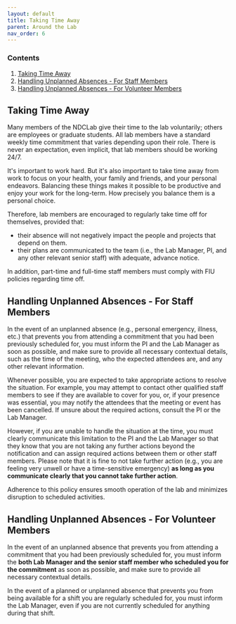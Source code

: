 ```yaml
---
layout: default
title: Taking Time Away
parent: Around the Lab
nav_order: 6
---
```


### Contents
1. [Taking Time Away](#taking-time-away)
2. [Handling Unplanned Absences - For Staff Members](#unplanned-absences-staff)
3. [Handling Unplanned Absences - For Volunteer Members](#unplanned-absences-volunteer)

## Taking Time Away

Many members of the NDCLab give their time to the lab voluntarily; others are employees or graduate students. All lab members have a standard weekly time commitment that varies depending upon their role. There is never an expectation, even implicit, that lab members should be working 24/7.

It's important to work hard. But it's also important to take time away from work to focus on your health, your family and friends, and your personal endeavors. Balancing these things makes it possible to be productive and enjoy your work for the long-term. How precisely you balance them is a personal choice.

Therefore, lab members are encouraged to regularly take time off for themselves, provided that:
* their absence will not negatively impact the people and projects that depend on them.
* their plans are communicated to the team (i.e., the Lab Manager, PI, and any other relevant senior staff) with adequate, advance notice.

In addition, part-time and full-time staff members must comply with FIU policies regarding time off.

## Handling Unplanned Absences - For Staff Members

In the event of an unplanned absence (e.g., personal emergency, illness, etc.) that prevents you from attending a commitment that you had been previously scheduled for, you must inform the PI and the Lab Manager as soon as possible, and make sure to provide all necessary contextual details, such as the time of the meeting, who the expected attendees are, and any other relevant information.

Whenever possible, you are expected to take appropriate actions to resolve the situation. For example, you may attempt to contact other qualified staff members to see if they are available to cover for you, or, if your presence was essential, you may notify the attendees that the meeting or event has been cancelled. If unsure about the required actions, consult the PI or the Lab Manager.

However, if you are unable to handle the situation at the time, you must clearly communicate this limitation to the PI and the Lab Manager so that they know that you are not taking any further actions beyond the notification and can assign required actions between them or other staff members. Please note that it is fine to not take further action (e.g., you are feeling very unwell or have a time-sensitive emergency) **as long as you communicate clearly that you cannot take further action**.

Adherence to this policy ensures smooth operation of the lab and minimizes disruption to scheduled activities.

## Handling Unplanned Absences - For Volunteer Members

In the event of an unplanned absence that prevents you from attending a commitment that you had been previously scheduled for, you must inform the **both Lab Manager and the senior staff member who scheduled you for the commitment** as soon as possible, and make sure to provide all necessary contextual details.

In the event of a planned or unplanned absence that prevents you from being available for a shift you are regularly scheduled for, you must inform the Lab Manager, even if you are not currently scheduled for anything during that shift.
